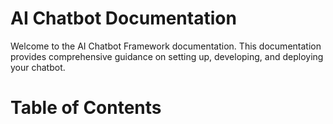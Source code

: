 # AI Chatbot Documentation

Welcome to the AI Chatbot Framework documentation. This documentation provides comprehensive guidance on setting up, developing, and deploying your chatbot.

# Table of Contents